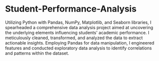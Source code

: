# Student-Performance-Analysis

Utilizing Python with Pandas, NumPy, Matplotlib, and Seaborn libraries, I spearheaded a comprehensive data analysis 
project aimed at uncovering the underlying elements influencing students' academic performance.
I meticulously cleaned, transformed, and analyzed the data to extract actionable insights. Employing Pandas for data 
manipulation, I engineered features and conducted exploratory data analysis to identify correlations and patterns within the dataset.
